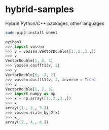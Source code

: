 # hybrid-samples
Hybrid Python/C++ packages, other languages

```sh
sudo pip3 install wheel
```

```python
python3
>>> import vossen
>>> v = vossen.VectorDouble([1.,2.,3.,])
>>> v
VectorDouble[1, 2, 3]
>>> vossen.cosfft1(v, 2)
>>> v
VectorDouble[6, -2, 2]
>>> vossen.cosfft1(v, 2, inverse = True)
>>> v
VectorDouble[1, 2, 3]
>>> import numpy as np
>>> x = np.array([1.,2.,3.,])
>>> x
array([1., 2., 3.])
>>> vossen.scale_by_2(x)
>>> x
array([2., 4., 6.])
```
